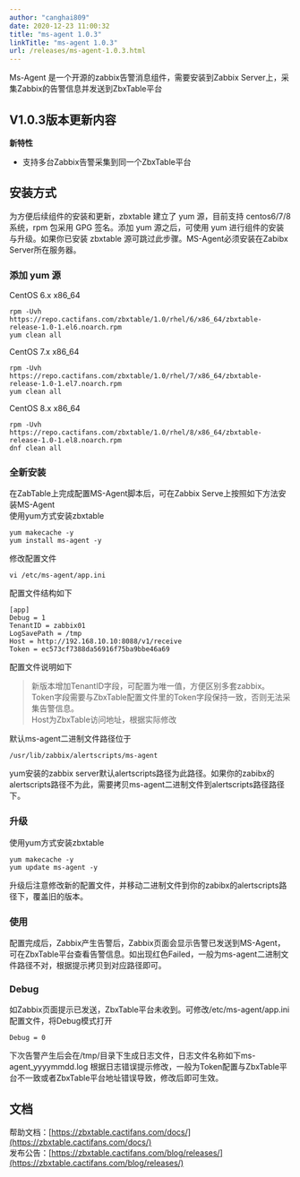 ```yaml
---
author: "canghai809"
date: 2020-12-23 11:00:32
title: "ms-agent 1.0.3"
linkTitle: "ms-agent 1.0.3"
url: /releases/ms-agent-1.0.3.html
---
```

Ms-Agent 是一个开源的zabbix告警消息组件，需要安装到Zabbix Server上，采集Zabbix的告警信息并发送到ZbxTable平台

## V1.0.3版本更新内容
**新特性**

- 支持多台Zabbix告警采集到同一个ZbxTable平台

## 安装方式

为方便后续组件的安装和更新，zbxtable 建立了 yum 源，目前支持 centos6/7/8 系统，rpm 包采用 GPG 签名。添加 yum 源之后，可使用 yum 进行组件的安装与升级。如果你已安装 zbxtable 源可跳过此步骤。MS-Agent必须安装在Zabibx Server所在服务器。

### 添加 yum 源

CentOS 6.x x86_64

```
rpm -Uvh https://repo.cactifans.com/zbxtable/1.0/rhel/6/x86_64/zbxtable-release-1.0-1.el6.noarch.rpm
yum clean all
```

CentOS 7.x x86_64

```
rpm -Uvh https://repo.cactifans.com/zbxtable/1.0/rhel/7/x86_64/zbxtable-release-1.0-1.el7.noarch.rpm
yum clean all
```

CentOS 8.x x86_64

```
rpm -Uvh https://repo.cactifans.com/zbxtable/1.0/rhel/8/x86_64/zbxtable-release-1.0-1.el8.noarch.rpm
dnf clean all
```
### 全新安装
在ZabTable上完成配置MS-Agent脚本后，可在Zabbix Serve上按照如下方法安装MS-Agent  
使用yum方式安装zbxtable
```
yum makecache -y
yum install ms-agent -y
```
修改配置文件
```
vi /etc/ms-agent/app.ini
```
配置文件结构如下
```
[app]
Debug = 1
TenantID = zabbix01
LogSavePath = /tmp
Host = http://192.168.10.10:8088/v1/receive
Token = ec573cf7388da56916f75ba9bbe46a69
```
配置文件说明如下
>新版本增加TenantID字段，可配置为唯一值，方便区别多套zabbix。   
>Token字段需要与ZbxTable配置文件里的Token字段保持一致，否则无法采集告警信息。   
>Host为ZbxTable访问地址，根据实际修改   

默认ms-agent二进制文件路径位于
```
/usr/lib/zabbix/alertscripts/ms-agent
```
yum安装的zabbix server默认alertscripts路径为此路径。如果你的zabibx的alertscripts路径不为此，需要拷贝ms-agent二进制文件到alertscripts路径路径下。
### 升级
使用yum方式安装zbxtable
```
yum makecache -y
yum update ms-agent -y
```
升级后注意修改新的配置文件，并移动二进制文件到你的zabibx的alertscripts路径下，覆盖旧的版本。

### 使用
配置完成后，Zabbix产生告警后，Zabbix页面会显示告警已发送到MS-Agent，可在ZbxTable平台查看告警信息。如出现红色Failed，一般为ms-agent二进制文件路径不对，根据提示拷贝到对应路径即可。
### Debug
如Zabbix页面提示已发送，ZbxTable平台未收到。可修改/etc/ms-agent/app.ini配置文件，将Debug模式打开
```
Debug = 0
```
下次告警产生后会在/tmp/目录下生成日志文件，日志文件名称如下ms-agent_yyyymmdd.log 根据日志错误提示修改，一般为Token配置与ZbxTable平台不一致或者ZbxTable平台地址错误导致，修改后即可生效。

## 文档

帮助文档：[https://zbxtable.cactifans.com/docs/](https://zbxtable.cactifans.com/docs/)  
发布公告：[https://zbxtable.cactifans.com/blog/releases/](https://zbxtable.cactifans.com/blog/releases/)
